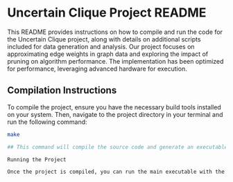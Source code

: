 # Uncertain Clique Project README

This README provides instructions on how to compile and run the code for the Uncertain Clique project, along with details on additional scripts included for data generation and analysis. Our project focuses on approximating edge weights in graph data and exploring the impact of pruning on algorithm performance. The implementation has been optimized for performance, leveraging advanced hardware for execution.

## Compilation Instructions

To compile the project, ensure you have the necessary build tools installed on your system. Then, navigate to the project directory in your terminal and run the following command:

```bash
make

## This command will compile the source code and generate an executable file in the ./bin directory.

Running the Project

Once the project is compiled, you can run the main executable with the following command syntax:
